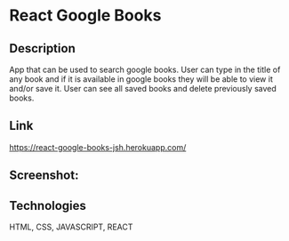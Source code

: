 # React Google Books

## Description

App that can be used to search google books. User can type in the title of any book and if it is available in google books they will be able to view it and/or save it. User can see all saved books and delete previously saved books.

## Link
https://react-google-books-jsh.herokuapp.com/

## Screenshot:


## Technologies
HTML, CSS, JAVASCRIPT, REACT